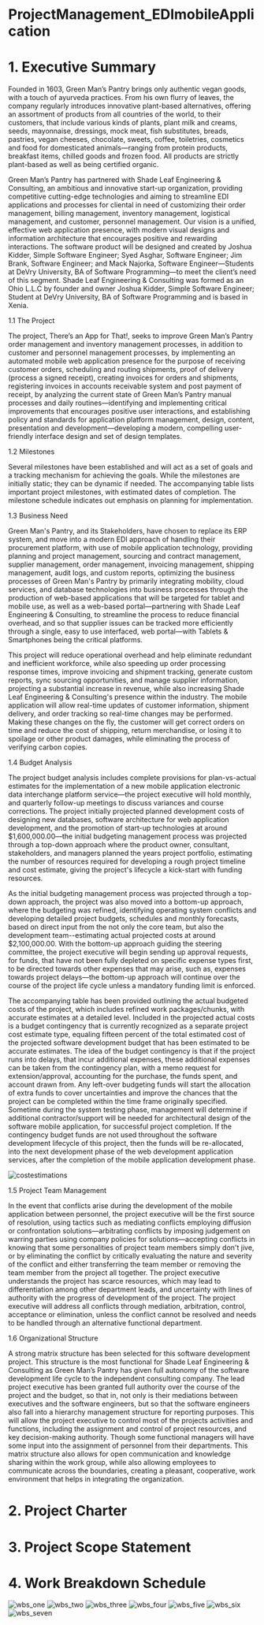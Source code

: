 # ProjectManagement_EDImobileApplication

# 1. Executive Summary

Founded in 1603, Green Man’s Pantry brings only authentic vegan goods, with a touch of ayurveda practices. From his own flurry of leaves, the company regularly introduces innovative plant-based alternatives, offering an assortment of products from all countries of the world, to their customers, that include various kinds of plants, plant milk and creams, seeds, mayonnaise, dressings, mock meat, fish substitutes, breads, pastries, vegan cheeses, chocolate, sweets, coffee, toiletries, cosmetics and food for domesticated animals—ranging from protein products, breakfast items, chilled goods and frozen food. All products are strictly plant-based as well as being certified organic.

Green Man’s Pantry has partnered with Shade Leaf Engineering & Consulting, an ambitious and innovative start-up organization, providing competitive cutting-edge technologies and aiming to streamline EDI applications and processes for cliental in need of customizing their order management, billing management, inventory management, logistical management, and customer, personnel management. Our vision is a unified, effective web application presence, with modern visual designs and information architecture that encourages positive and rewarding interactions. The software product will be designed and created by Joshua Kidder, Simple Software Engineer; Syed Asghar, Software Engineer; Jim Brank, Software Engineer; and Mack Najorka, Software Engineer—Students at DeVry University, BA of Software Programming—to meet the client’s need of this segment. Shade Leaf Engineering & Consulting was formed as an Ohio L.L.C by founder and owner Joshua Kidder, Simple Software Engineer; Student at DeVry University, BA of Software Programming and is based in Xenia.

1.1   The Project

The project, There’s an App for That!, seeks to improve Green Man’s Pantry order management and inventory management processes, in addition to customer and personnel management processes, by implementing an automated mobile web application presence for the purpose of receiving customer orders, scheduling and routing shipments, proof of delivery (process a signed receipt), creating invoices for orders and shipments, registering invoices in accounts receivable system and post payment of receipt, by analyzing the current state of Green Man’s Pantry manual processes and daily routines—identifying and implementing critical improvements that encourages positive user interactions, and establishing policy and standards for application platform management, design, content, presentation and development—developing a 
modern, compelling user-friendly interface design and set of design templates.

1.2   Milestones

Several milestones have been established and will act as a set of goals and a tracking mechanism for achieving the goals. While the milestones are initially static; they can be dynamic if needed. The accompanying table lists important project milestones, with estimated dates of completion. The milestone schedule indicates out emphasis on planning for implementation.




1.3   Business Need

Green Man's Pantry, and its Stakeholders, have chosen to replace its ERP system, and move into a modern EDI approach of handling their procurement platform, with use of mobile application technology, providing planning and project management, sourcing and contract management, supplier management, order management, invoicing management, shipping management, audit logs, and custom reports, optimizing the business processes of Green Man's Pantry by primarily integrating mobility, 
cloud services, and database technologies into business processes through the production of web-based applications that will be targeted for tablet and mobile use, as well as a web-based portal—partnering with Shade Leaf Engineering & Consulting, to streamline the process to reduce financial overhead, and so that supplier issues can be tracked more efficiently through a single, easy to use interfaced, web portal—with Tablets & Smartphones being the critical platforms. 

This project will reduce operational overhead and help eliminate redundant and inefficient workforce, while also speeding up order processing response times, improve invoicing and shipment tracking, generate custom reports, sync sourcing opportunities, and manage supplier information, projecting a substantial increase in revenue, while also increasing Shade Leaf Engineering & Consulting's presence within the industry. The mobile application will allow real-time updates of customer information, shipment delivery, and order tracking so real-time changes may be performed. Making these changes on the fly, the customer will get correct orders on time and reduce the cost of shipping, return merchandise, or losing it to spoilage or other product damages, while eliminating the process of verifying carbon copies. 

1.4   Budget Analysis

The project budget analysis includes complete provisions for plan-vs-actual estimates for the implementation of a new mobile application electronic data interchange platform service—the project executive will hold monthly, and quarterly follow-up meetings to discuss variances and course corrections. The project initially projected planned development costs of designing new databases, software architecture for web application development, and the promotion of start-up technologies at around $1,600,000.00—the initial budgeting management process was projected through a top-down approach where the product owner, consultant, stakeholders, and managers planned the years project portfolio, estimating the number of resources required for developing a rough project timeline and cost estimate, giving the project's lifecycle a kick-start with funding resources. 

As the initial budgeting management process was projected through a top-down approach, the project was also moved into a bottom-up approach, where the budgeting was refined, identifying operating system conflicts and developing detailed project budgets, schedules and monthly forecasts, based on direct input from the not only the core team, but also the development team--estimating actual projected costs at around $2,100,000.00. With the bottom-up approach guiding the steering committee, 
the project executive will begin sending up approval requests, for funds, that have not been fully depleted on specific expense types first, to be directed towards other expenses that may arise, such as, expenses towards project delays—the bottom-up approach will continue over the course of the project life cycle unless a mandatory funding limit is enforced. 

The accompanying table has been provided outlining the actual budgeted costs of the project, which includes refined work packages/chunks, with accurate estimates at a detailed level. Included in the projected actual costs is a budget contingency that is currently recognized as a separate project cost estimate type, equaling fifteen percent of the total estimated cost of the projected software development budget that has been estimated to be accurate estimates. The idea of the budget contingency is that if the project runs into delays, that incur additional expenses, these additional expenses can be taken from the contingency plan, with a memo request for extension/approval, accounting for the purchase, the funds spent, and account drawn from. Any left-over budgeting funds will start the allocation of extra funds to cover uncertainties and improve the chances that the project can be completed within the time frame originally specified. Sometime during the system testing phase, management will determine if additional contractor/support will be needed for architectural design of the software mobile application, for successful project completion. If the contingency budget funds are not used throughout the software development lifecycle of this project, then the funds will be re-allocated, into the next development phase of the web development application services, after the completion of the mobile application development phase.

![costestimations](https://raw.githubusercontent.com/kiddjsh/ProjectManagement_EDImobileApplication/main/screenshots/costestimations.PNG)

1.5   Project Team Management

In the event that conflicts arise during the development of the mobile application between personnel, the project executive will be the first source of resolution, using tactics such as mediating conflicts employing diffusion or confrontation solutions—arbitrating conflicts by imposing judgement on warring parties using company policies for solutions—accepting conflicts in knowing that some personalities of project team members simply don't jive, or by eliminating the conflict by critically evaluating the nature and severity of the conflict and either transferring the team member or removing the team member from the project all together. The project executive understands the project has scarce resources, which may lead to differentiation among other department leads, and uncertainty with lines of authority with the progress of development of the project. The project executive will address all conflicts through mediation, arbitration, control, acceptance or elimination, unless the conflict cannot be resolved and needs to be handled through an alternative functional department.

1.6   Organizational Structure

A strong matrix structure has been selected for this software development project. This structure is the most functional for Shade Leaf Engineering & Consulting as Green Man’s Pantry has given full autonomy of the software development life cycle to the independent consulting company. The lead project executive has been granted full authority over the course of the project and the budget, so that in, not only is their mediations between executives and the software engineers, but so that the software engineers also fall into a hierarchy management structure for reporting purposes. This will allow the project executive to control most of the projects activities and functions, including the assignment and control of project resources, and key decision-making authority. Though some functional managers will have some input into the assignment of personnel from their departments. This matrix structure also allows for open communication and knowledge sharing within the work group, while also allowing employees to communicate across the boundaries, creating a pleasant, cooperative, work environment that helps in integrating the organization. 

# 2. Project Charter

# 3. Project Scope Statement

# 4. Work Breakdown Schedule

![wbs_one](https://raw.githubusercontent.com/kiddjsh/ProjectManagement_EDImobileApplication/main/screenshots/wbs_one.PNG)
![wbs_two](https://raw.githubusercontent.com/kiddjsh/ProjectManagement_EDImobileApplication/main/screenshots/wbs_two.PNG)
![wbs_three](https://raw.githubusercontent.com/kiddjsh/ProjectManagement_EDImobileApplication/main/screenshots/wbs_three.PNG)
![wbs_four](https://raw.githubusercontent.com/kiddjsh/ProjectManagement_EDImobileApplication/main/screenshots/wbs_four.PNG)
![wbs_five](https://raw.githubusercontent.com/kiddjsh/ProjectManagement_EDImobileApplication/main/screenshots/wbs_five.PNG)
![wbs_six](https://raw.githubusercontent.com/kiddjsh/ProjectManagement_EDImobileApplication/main/screenshots/wbs_six.PNG)
![wbs_seven](https://raw.githubusercontent.com/kiddjsh/ProjectManagement_EDImobileApplication/main/screenshots/wbs_seven.PNG)

